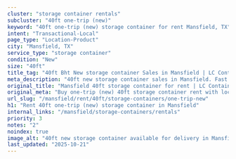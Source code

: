 ```yaml
---
cluster: "storage container rentals"
subcluster: "40ft one-trip (new)"
keyword: "40ft one-trip (new) storage container for rent Mansfield, TX"
intent: "Transactional-Local"
page_type: "Location-Product"
city: "Mansfield, TX"
service_type: "storage container"
condition: "New"
size: "40ft"
title_tag: "40ft Bht New storage container Sales in Mansfield | LC Container"
meta_description: "40ft new storage container sales in Mansfield. Fast delivery, competitive pricing. Serving storage containers area. Quote ID: 32A. Call (214) 524-4168 for your free quote today."
original_title: "Mansfield 40ft storage container for rent | LC Container"
original_meta: "Buy one-trip (new) 40ft storage container rent with local delivery in Mansfield, TX. LC Container — local Since 2003. Request a fast quote today."
url_slug: "/mansfield/rent/40ft/storage-containers/one-trip-new"
h1: "Rent 40ft one-trip (new) storage container in Mansfield"
internal_links: "/mansfield/storage-containers/rentals"
priority: 3
notes: "2"
noindex: true
image_alt: "40ft new storage container available for delivery in Mansfield"
last_updated: "2025-10-21"
---
```


<!-- TODO: Add unique city/inventory copy, images, and internal links here. -->
